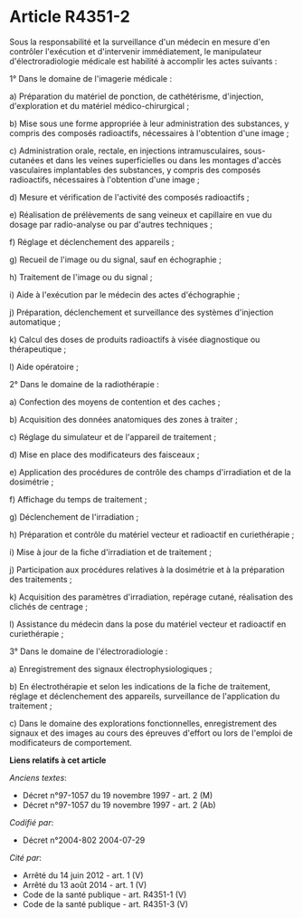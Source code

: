 # Article R4351-2

Sous la responsabilité et la surveillance d'un médecin en mesure d'en contrôler l'exécution et d'intervenir immédiatement, le
manipulateur d'électroradiologie médicale est habilité à accomplir les actes suivants :

1° Dans le domaine de l'imagerie médicale :

a) Préparation du matériel de ponction, de cathétérisme, d'injection, d'exploration et du matériel médico-chirurgical ;

b) Mise sous une forme appropriée à leur administration des substances, y compris des composés radioactifs, nécessaires à
l'obtention d'une image ;

c) Administration orale, rectale, en injections intramusculaires, sous-cutanées et dans les veines superficielles ou dans les
montages d'accès vasculaires implantables des substances, y compris des composés radioactifs, nécessaires à l'obtention d'une
image ;

d) Mesure et vérification de l'activité des composés radioactifs ;

e) Réalisation de prélèvements de sang veineux et capillaire en vue du dosage par radio-analyse ou par d'autres techniques ;

f) Réglage et déclenchement des appareils ;

g) Recueil de l'image ou du signal, sauf en échographie ;

h) Traitement de l'image ou du signal ;

i) Aide à l'exécution par le médecin des actes d'échographie ;

j) Préparation, déclenchement et surveillance des systèmes d'injection automatique ;

k) Calcul des doses de produits radioactifs à visée diagnostique ou thérapeutique ;

l) Aide opératoire ;

2° Dans le domaine de la radiothérapie :

a) Confection des moyens de contention et des caches ;

b) Acquisition des données anatomiques des zones à traiter ;

c) Réglage du simulateur et de l'appareil de traitement ;

d) Mise en place des modificateurs des faisceaux ;

e) Application des procédures de contrôle des champs d'irradiation et de la dosimétrie ;

f) Affichage du temps de traitement ;

g) Déclenchement de l'irradiation ;

h) Préparation et contrôle du matériel vecteur et radioactif en curiethérapie ;

i) Mise à jour de la fiche d'irradiation et de traitement ;

j) Participation aux procédures relatives à la dosimétrie et à la préparation des traitements ;

k) Acquisition des paramètres d'irradiation, repérage cutané, réalisation des clichés de centrage ;

l) Assistance du médecin dans la pose du matériel vecteur et radioactif en curiethérapie ;

3° Dans le domaine de l'électroradiologie :

a) Enregistrement des signaux électrophysiologiques ;

b) En électrothérapie et selon les indications de la fiche de traitement, réglage et déclenchement des appareils,
surveillance de l'application du traitement ;

c) Dans le domaine des explorations fonctionnelles, enregistrement des signaux et des images au cours des épreuves d'effort
ou lors de l'emploi de modificateurs de comportement.

**Liens relatifs à cet article**

_Anciens textes_:

  - Décret n°97-1057 du 19 novembre 1997 - art. 2 (M)
  - Décret n°97-1057 du 19 novembre 1997 - art. 2 (Ab)

_Codifié par_:

  - Décret n°2004-802 2004-07-29

_Cité par_:

  - Arrêté du 14 juin 2012 - art. 1 (V)
  - Arrêté du 13 août 2014 - art. 1 (V)
  - Code de la santé publique - art. R4351-1 (V)
  - Code de la santé publique - art. R4351-3 (V)
